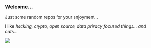 ### **Welcome...**

Just some random repos for your enjoyment...

I like *hacking, crypto, open source, data privacy focused things... and cats...*

[![](icons/giphy.gif)](icons/giphy.gif)


